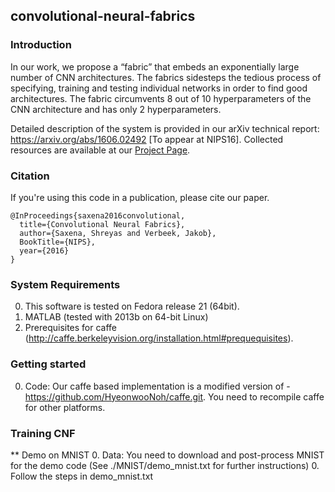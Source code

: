 ## convolutional-neural-fabrics

### Introduction
In our work, we propose a “fabric” that embeds an exponentially large number of CNN architectures. 
The fabrics sidesteps the tedious process of specifying, training and testing individual networks in order to find good architectures. The fabric circumvents 8 out of 10 hyperparameters of the CNN architecture and has only 2 hyperparameters. 

Detailed description of the system is provided in our arXiv technical report: https://arxiv.org/abs/1606.02492 [To appear at NIPS16]. Collected resources are available at our [Project Page](lear.inrialpes.fr/~verbeek/fabrics).


### Citation

If you're using this code in a publication, please cite our paper.

    @InProceedings{saxena2016convolutional,
      title={Convolutional Neural Fabrics},
      author={Saxena, Shreyas and Verbeek, Jakob},
      BookTitle={NIPS},
      year={2016}
    }
    

### System Requirements

  0. This software is tested on Fedora release 21 (64bit).
  0. MATLAB (tested with 2013b on 64-bit Linux)
  0. Prerequisites for caffe (http://caffe.berkeleyvision.org/installation.html#prequequisites). 
   

### Getting started
  0. Code: Our caffe based implementation is a modified version of - https://github.com/HyeonwooNoh/caffe.git. You need to recompile caffe for other platforms.
  

  
### Training CNF

** Demo on MNIST
  0. Data: You need to download and post-process MNIST for the demo code (See ./MNIST/demo_mnist.txt for further instructions)
  0. Follow the steps in demo_mnist.txt
  



 
